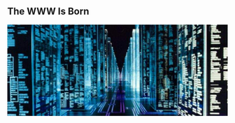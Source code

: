 ## The WWW Is Born<!-- .slide: data-transition="fade" data-transitionSpeed="fast"-->

![The Gibson](/images/hackers-the-gibson.jpg "The Gibson, Hackers 1995")<!-- .element: class="fragment" -->
